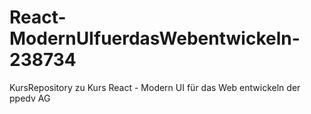 # React-ModernUIfuerdasWebentwickeln-238734
KursRepository zu Kurs React - Modern UI für das Web entwickeln der ppedv AG
